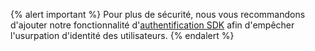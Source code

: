 {% alert important %}
Pour plus de sécurité, nous vous recommandons d'ajouter notre fonctionnalité d'[authentification SDK]({{site.baseurl}}/developer_guide/authentication/) afin d'empêcher l'usurpation d'identité des utilisateurs.
{% endalert %}